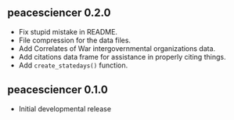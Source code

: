 
peacesciencer 0.2.0
---------------------------------------------------------------------

- Fix stupid mistake in README.
- File compression for the data files.
- Add Correlates of War intergovernmental organizations data.
- Add citations data frame for assistance in properly citing things.
- Add `create_statedays()` function.


peacesciencer 0.1.0
---------------------------------------------------------------------

- Initial developmental release
